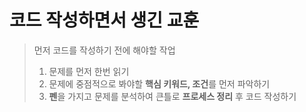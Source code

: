 # 코드 작성하면서 생긴 교훈
 > 먼저 코드를 작성하기 전에 해야할 작업
 > 1. 문제를 먼저 한번 읽기
 > 2. 문제에 중점적으로 봐야할 <b>핵심 키워드, 조건</b>를 먼저 파악하기
 > 3. <b>펜</b>을 가지고 문제를 분석하여 큰틀로 <b>프로세스 정리</b> 후 코드 작성하기